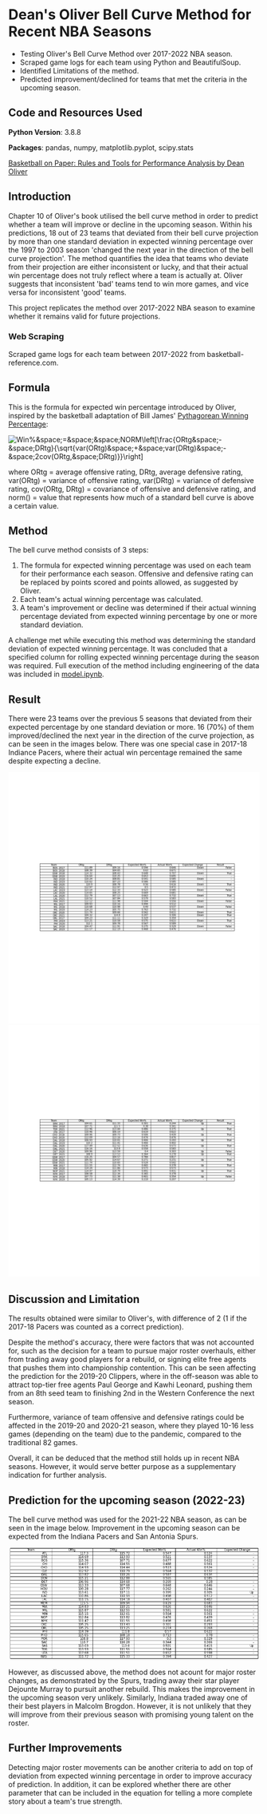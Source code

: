 # Dean's Oliver Bell Curve Method for Recent NBA Seasons
- Testing Oliver's Bell Curve Method over 2017-2022 NBA season.
- Scraped game logs for each team using Python and BeautifulSoup.
- Identified Limitations of the method.
- Predicted improvement/declined for teams that met the criteria in the upcoming season.

## Code and Resources Used
**Python Version**: 3.8.8

**Packages**: pandas, numpy, matplotlib.pyplot, scipy.stats

[Basketball on Paper: Rules and Tools for Performance Analysis by Dean Oliver](https://www.amazon.com/Basketball-Paper-Rules-Performance-Analysis/dp/1574886886)

## Introduction
Chapter 10 of Oliver's book utilised the bell curve method in order to predict whether a team will improve or decline in the upcoming season. Within his predictions,
18 out of 23 teams that deviated from their bell curve projection by more than one standard deviation in expected winning percentage over the 1997 to 2003 season 'changed
the next year in the direction of the bell curve projection'. The method quantifies the idea that teams who deviate from their projection are either inconsistent or lucky,
and that their actual win percentage does not truly reflect where a team is actually at. Oliver suggests that inconsistent 'bad' teams tend to win more games, and vice versa
for inconsistent 'good' teams.

This project replicates the method over 2017-2022 NBA season to examine whether it remains valid for future projections.

### Web Scraping
Scraped game logs for each team between 2017-2022 from basketball-reference.com.

## Formula
This is the formula for expected win percentage introduced by Oliver, inspired by the basketball adaptation of Bill James' [Pythagorean Winning Percentage](https://www.nbastuffer.com/analytics101/pythagorean-winning-percentage/#:~:text=Pythagorean%20Winning%20Percentage%20is%20a,of%20points%20scored%20and%20allowed.&text=Refer%20to%20the%20team%20stats,winning%20percentages%20for%20the%20seasons.):

![Win\%&space;=&space;&space;NORM\left[\frac{ORtg&space;-&space;DRtg}{\sqrt{var(ORtg)&space;&plus;&space;var(DRtg)&space;-&space;2cov(ORtg,&space;DRtg)}}\right]](https://latex.codecogs.com/svg.image?Win\%&space;=&space;&space;NORM\left[\frac{ORtg&space;-&space;DRtg}{\sqrt{var(ORtg)&space;&plus;&space;var(DRtg)&space;-&space;2cov(ORtg,&space;DRtg)}}\right]) 

where ORtg = average offensive rating, DRtg, average defensive rating, var(ORtg) = variance of offensive rating, var(DRtg) = variance of defensive rating,
cov(ORtg, DRtg) = covariance of offensive and defensive rating, and norm() = value that represents how much of a standard bell curve is above a certain value.

## Method
The bell curve method consists of 3 steps:
1. The formula for expected winning percentage was used on each team for their performance each season. Offensive and defensive rating can be replaced by points scored and 
points allowed, as suggested by Oliver.
2. Each team's actual winning percentage was calculated. 
3. A team's improvement or decline was determined if their actual winning percentage deviated from expected winning percentage by one or more standard deviation.

A challenge met while executing this method was determining the standard deviation of expected winning percentage. It was concluded that a specified column for rolling 
expected winning percentage during the season was required. Full execution of the method including engineering of the data was included in [model.ipynb](https://github.sydney.edu.au/aliu0994/bell_curve_model/blob/main/model.ipynb).

## Result
There were 23 teams over the previous 5 seasons that deviated from their expected percentage by one standard deviation or more. 16 (70%) of them improved/declined the next year in the direction of the curve projection, as can be seen in the images below. There was one special case in 2017-18 Indiance Pacers, where their actual win percentage remained the same despite expecting a decline.

![](expected_down.png)
![](expected_up.png)

## Discussion and Limitation
The results obtained were similar to Oliver's, with difference of 2 (1 if the 2017-18 Pacers was counted as a correct prediction). 

Despite the method's accuracy, there were factors that was not accounted for, such as the decision for a team to pursue major roster overhauls, either from trading away good players for a rebuild, or signing elite free agents that pushes them into championship contention. This can be seen affecting the prediction for the 2019-20 Clippers, where in the off-season was able to attract top-tier free agents Paul George and Kawhi Leonard, pushing them from an 8th seed team to finishing 2nd in the Western Conference the next season. 

Furthermore, variance of team offensive and defensive ratings could be affected in the 2019-20 and 2020-21 season, where they played 10-16 less games (depending on the team) due to the pandemic, compared to the traditional 82 games. 

Overall, it can be deduced that the method still holds up in recent NBA seasons. However, it would serve better purpose as a supplementary indication for further analysis.

## Prediction for the upcoming season (2022-23)
The bell curve method was used for the 2021-22 NBA season, as can be seen in the image below. Improvement in the upcoming season can be expected from the Indiana Pacers and San Antonia Spurs.

![](expected_2022.png)

However, as discussed above, the method does not acount for major roster changes, as demonstrated by the Spurs, trading away their star player Dejounte Murray to pursuit another rebuild. This makes the improvement in the upcoming season very unlikely. Similarly, Indiana traded away one of their best players in Malcolm Brogdon. However, it is not unlikely that they will improve from their previous season with promising young talent on the roster.

## Further Improvements
Detecting major roster movements can be another criteria to add on top of deviation from expected winning percentage in order to improve accuracy of prediction. In addition, it can be explored whether there are other parameter that can be included in the equation for telling a more complete story about a team's true strength.

